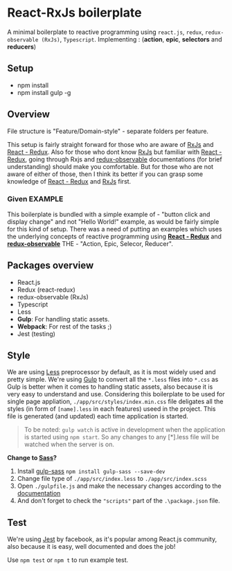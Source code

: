 # React-RxJs boilerplate

A minimal boilerplate to reactive programming using `react.js`, `redux`, `redux-observable (RxJs)`, `Typescript`. Implementing : (**action**, **epic**, **selectors** and **reducers**)

## Setup 

- npm install
- npm install gulp -g

## Overview 

File structure is "Feature/Domain-style" -  separate folders per feature.

This setup is fairly straight forward for those who are aware of [RxJs](https://rxjs-dev.firebaseapp.com) and [React - Redux](https://redux.js.org/basics/usagewithreact). Also for those who dont know [RxJs](https://rxjs-dev.firebaseapp.com) but familiar with [React - Redux](https://redux.js.org/basics/usagewithreact), going through Rxjs and [redux-observable](https://redux-observable.js.org) documentations (for brief understanding) should make you comfortable. But for those who are not aware of either of those, then I think its better if you can grasp some knowledge of [React - Redux](https://redux.js.org/basics/usagewithreact) and [RxJs](https://rxjs-dev.firebaseapp.com) first.

### Given EXAMPLE

This boilerplate is bundled with a simple example of - "button click and display change" and not "Hello World!" example, as would be fairly simple for this kind of setup. There was a need of putting an examples which uses the underlying concepts of reactive programming using [**React - Redux**](https://redux.js.org/basics/usagewithreact) and [**redux-observable**](https://redux-observable.js.org) THE - "Action, Epic, Selecor, Reducer".

## Packages overview

- React.js
- Redux (react-redux)
- redux-observable (RxJs)
- Typescript
- Less
- **Gulp**: For handling static assets.
- **Webpack**: For rest of the tasks ;)
- Jest (testing)


## Style

We are using [Less](http://lesscss.org) preprocessor by default, as it is most widely used and pretty simple. We're using [Gulp](https://gulpjs.com) to convert all the `*.less` files into `*.css` as Gulp is better when it comes to handling static assets, also because it is very easy to understand and use. 
Considering this boilerplate to be used for single page appliation, `./app/src/styles/index.min.css` file deligates all the styles (in form of `[name].less` in each features) useed in the project. This file is generated (and updated) each time application is started. 

> To be noted: `gulp watch` is active in development when the application is started using `npm start`. So any changes to any [*].less file will be watched when the server is on.

**Change to [Sass](https://sass-lang.com)?** 

1. Install [gulp-sass](https://www.npmjs.com/package/gulp-sass) `npm install gulp-sass --save-dev`
2. Change file type of `./app/src/index.less` to `./app/src/index.scss`
3. Open `./gulpfile.js` and make the necessary changes according to the [documentation](https://www.npmjs.com/package/gulp-sass)
4. And don't forget to check the `"scripts"` part of the `.\package.json` file.

## Test

We're using [Jest](https://jestjs.io/docs/en/tutorial-async) by facebook, as it's popular among React.js community, also because it is easy, well documented and does the job! 

Use `npm test` or `npm t` to run example test.
